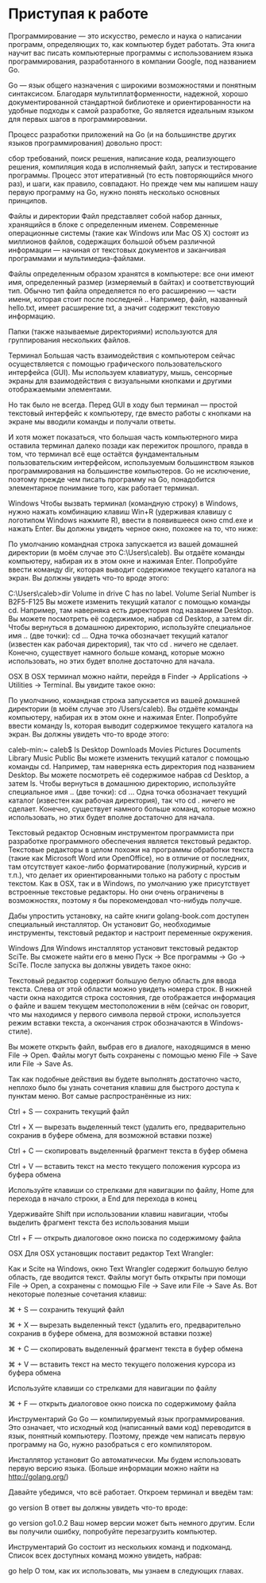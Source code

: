 # Приступая к работе # 
Программирование — это искусство, ремесло и наука о написании программ, определяющих то, как компьютер будет работать. Эта книга научит вас писать компьютерные программы с использованием языка программирования, разработанного в компании Google, под названием Go.

Go — язык общего назначения с широкими возможностями и понятным синтаксисом. Благодаря мультиплатформенности, надежной, хорошо документированной стандартной библиотеке и ориентированности на удобные подходы к самой разработке, Go является идеальным языком для первых шагов в программировании.

Процесс разработки приложений на Go (и на большинстве других языков программирования) довольно прост:

сбор требований,
поиск решения,
написание кода, реализующего решения,
компиляция кода в исполняемый файл,
запуск и тестирование программы.
Процесс этот итеративный (то есть повторяющийся много раз), и шаги, как правило, совпадают. Но прежде чем мы напишем нашу первую программу на Go, нужно понять несколько основных принципов.

Файлы и директории
Файл представляет собой набор данных, хранящийся в блоке с определенным именем. Современные операционные системы (такие как Windows или Mac OS X) состоят из миллионов файлов, содержащих большой объем различной информации — начиная от текстовых документов и заканчивая программами и мультимедиа-файлами.

Файлы определенным образом хранятся в компьютере: все они имеют имя, определенный размер (измеряемый в байтах) и соответствующий тип. Обычно тип файла определяется по его расширению — части имени, которая стоит после последней .. Например, файл, названный hello.txt, имеет расширение txt, а значит содержит текстовую информацию.

Папки (также называемые директориями) используются для группирования нескольких файлов.

Терминал
Большая часть взаимодействия с компьютером сейчас осуществляется с помощью графического пользовательского интерфейса (GUI). Мы используем клавиатуру, мышь, сенсорные экраны для взаимодействия с визуальными кнопками и другими отображаемыми элементами.

Но так было не всегда. Перед GUI в ходу был терминал — простой текстовый интерфейс к компьютеру, где вместо работы с кнопками на экране мы вводили команды и получали ответы.

И хотя может показаться, что большая часть компьютерного мира оставила терминал далеко позади как пережиток прошлого, правда в том, что терминал всё еще остаётся фундаментальным пользовательским интерфейсом, используемым большинством языков программирования на большинстве компьютеров. Go не исключение, поэтому прежде чем писать программу на Go, понадобится элементарное понимание того, как работает терминал.

Windows
Чтобы вызвать терминал (командную строку) в Windows, нужно нажать комбинацию клавиш Win+R (удерживая клавишу с логотипом Windows нажмите R), ввести в появившееся окно cmd.exe и нажать Enter. Вы должны увидеть черное окно, похожее на то, что ниже:



По умолчанию командная строка запускается из вашей домашней директории (в моём случае это C:\Users\caleb). Вы отдаёте команды компьютеру, набирая их в этом окне и нажимая Enter. Попробуйте ввести команду dir, которая выводит содержимое текущего каталога на экран. Вы должны увидеть что-то вроде этого:

C:\Users\caleb>dir
Volume in drive C has no label.
Volume Serial Number is B2F5-F125
Вы можете изменить текущий каталог с помощью команды cd. Например, там наверняка есть директория под названием Desktop. Вы можете посмотреть её содержимое, набрав cd Desktop, а затем dir. Чтобы вернуться в домашнюю директорию, используйте специальное имя .. (две точки): cd ... Одна точка обозначает текущий каталог (известен как рабочая директория), так что cd . ничего не сделает. Конечно, существует намного больше команд, которые можно использовать, но этих будет вполне достаточно для начала.

OSX
В OSX терминал можно найти, перейдя в Finder → Applications → Utilities → Terminal. Вы увидите такое окно:



По умолчанию, командная строка запускается из вашей домашней директории (в моём случае это /Users/caleb). Вы отдаёте команды компьютеру, набирая их в этом окне и нажимая Enter. Попробуйте ввести команду ls, которая выводит содержимое текущего каталога на экран. Вы должны увидеть что-то вроде этого:

caleb-min:~ caleb$ ls
Desktop      Downloads      Movies     Pictures
Documents    Library        Music      Public
Вы можете изменить текущий каталог с помощью команды cd. Например, там наверняка есть директория под названием Desktop. Вы можете посмотреть её содержимое набрав cd Desktop, а затем ls. Чтобы вернуться в домашнюю директорию, используйте специальное имя .. (две точки): cd ... Одна точка обозначает текущий каталог (известен как рабочая директория), так что cd . ничего не сделает. Конечно, существует намного больше команд, которые можно использовать, но этих будет вполне достаточно для начала.

Текстовый редактор
Основным инструментом программиста при разработке программного обеспечения является текстовый редактор. Текстовые редакторы в целом похожи на программы обработки текста (такие как Microsoft Word или OpenOffice), но в отличие от последних, там отсутствует какое-либо форматирование (полужирный, курсив и т.п.), что делает их ориентированными только на работу с простым текстом. Как в OSX, так и в Windows, по умолчанию уже присутствует встроенные текстовые редакторы. Но они очень ограничены в возможностях, поэтому я бы порекомендовал что-нибудь получше.

Дабы упростить установку, на сайте книги golang-book.com доступен специальный инсталлятор. Он установит Go, необходимые инструменты, текстовый редактор и настроит переменные окружения.

Windows
Для Windows инсталлятор установит текстовый редактор SciTe. Вы сможете найти его в меню Пуск → Все программы → Go → SciTe. После запуска вы должны увидеть такое окно:



Текстовый редактор содержит большую белую область для ввода текста. Слева от этой области можно увидеть номера строк. В нижней части окна находится строка состояния, где отображается информация о файле и вашем текущем местоположении в нём (сейчас он говорит, что мы находимся у первого символа первой строки, используется режим вставки текста, а окончания строк обозначаются в Windows-стиле).

Вы можете открыть файл, выбрав его в диалоге, находящимся в меню File → Open. Файлы могут быть сохранены с помощью меню File → Save или File → Save As.

Так как подобные действия вы будете выполнять достаточно часто, неплохо было бы узнать сочетания клавиш для быстрого доступа к пунктам меню. Вот самые распространённые из них:

Ctrl + S — сохранить текущий файл

Ctrl + X — вырезать выделенный текст (удалить его, предварительно сохранив в буфере обмена, для возможной вставки позже)

Ctrl + C — скопировать выделенный фрагмент текста в буфер обмена

Ctrl + V — вставить текст на место текущего положения курсора из буфера обмена

Используйте клавиши со стрелками для навигации по файлу, Home для перехода в начало строки, а End для перехода в конец

Удерживайте Shift при использовании клавиш навигации, чтобы выделить фрагмент текста без использования мыши

Ctrl + F — открыть диалоговое окно поиска по содержимому файла

OSX
Для OSX установщик поставит редактор Text Wrangler:



Как и Scite на Windows, окно Text Wrangler содержит большую белую область, где вводится текст. Файлы могут быть открыты при помощи File → Open, а сохранены с помощью File → Save или File → Save As. Вот некоторые полезные сочетания клавиш:

⌘ + S — сохранить текущий файл

⌘ + X — вырезать выделенный текст (удалить его, предварительно сохранив в буфере обмена, для возможной вставки позже)

⌘ + C — скопировать выделенный фрагмент текста в буфер обмена

⌘ + V — вставить текст на место текущего положения курсора из буфера обмена

Используйте клавиши со стрелками для навигации по файлу

⌘ + F — открыть диалоговое окно поиска по содержимому файла

Инструментарий Go
Go — компилируемый язык программирования. Это означает, что исходный код (написанный вами код) переводится в язык, понятный компьютеру. Поэтому, прежде чем написать первую программу на Go, нужно разобраться с его компилятором.

Инсталлятор установит Go автоматически. Мы будем использовать первую версию языка. (Больше информации можно найти на http://golang.org/)

Давайте убедимся, что всё работает. Откроем терминал и введём там:

go version
В ответ вы должны увидеть что-то вроде:

go version go1.0.2
Ваш номер версии может быть немного другим. Если вы получили ошибку, попробуйте перезагрузить компьютер.

Инструментарий Go состоит из нескольких команд и подкоманд. Список всех доступных команд можно увидеть, набрав:

go help
О том, как их использовать, мы узнаем в следующих главах.
